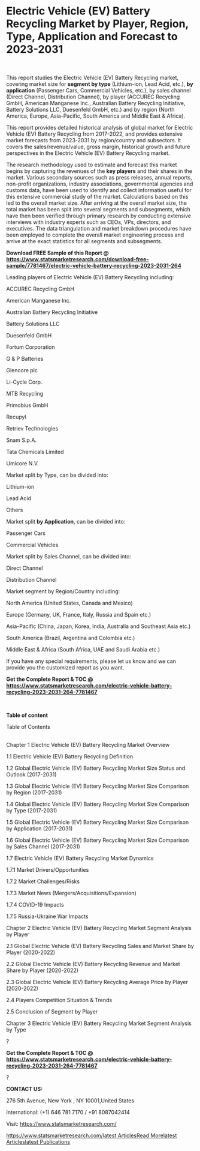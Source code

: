 <h1>Electric Vehicle (EV) Battery Recycling Market by Player, Region, Type, Application and Forecast to 2023-2031</h1><br/><p>This report studies the Electric Vehicle (EV) Battery Recycling market, covering market size for <strong>segment by type</strong> (Lithium-ion, Lead Acid, etc.), <strong>by application</strong> (Passenger Cars, Commercial Vehicles, etc.), by sales channel (Direct Channel, Distribution Channel), by player (ACCUREC Recycling GmbH, American Manganese Inc., Australian Battery Recycling Initiative, Battery Solutions LLC, Duesenfeld GmbH, etc.) and by region (North America, Europe, Asia-Pacific, South America and Middle East & Africa).</p>
 
 
 
 <p>This report provides detailed historical analysis of global market for Electric Vehicle (EV) Battery Recycling from 2017-2022, and provides extensive market forecasts from 2023-2031 by region/country and subsectors. It covers the sales/revenue/value, gross margin, historical growth and future perspectives in the Electric Vehicle (EV) Battery Recycling market.</p>
 
 
 
 <p>The research methodology used to estimate and forecast this market begins by capturing the revenues of the <strong>key players</strong> and their shares in the market. Various secondary sources such as press releases, annual reports, non-profit organizations, industry associations, governmental agencies and customs data, have been used to identify and collect information useful for this extensive commercial study of the market. Calculations based on this led to the overall market size. After arriving at the overall market size, the total market has been split into several segments and subsegments, which have then been verified through primary research by conducting extensive interviews with industry experts such as CEOs, VPs, directors, and executives. The data triangulation and market breakdown procedures have been employed to complete the overall market engineering process and arrive at the exact statistics for all segments and subsegments.</p>
 
 
 
 <p><strong>Download FREE Sample of this Report @ <a href="https://www.statsmarketresearch.com/download-free-sample/7781467/electric-vehicle-battery-recycling-2023-2031-264">https://www.statsmarketresearch.com/download-free-sample/7781467/electric-vehicle-battery-recycling-2023-2031-264</a></strong></p>
 
 
 
 <p>Leading players of Electric Vehicle (EV) Battery Recycling including:</p>
 
 
 
 <p>ACCUREC Recycling GmbH</p>
 
 
 
 <p>American Manganese Inc.</p>
 
 
 
 <p>Australian Battery Recycling Initiative</p>
 
 
 
 <p>Battery Solutions LLC</p>
 
 
 
 <p>Duesenfeld GmbH</p>
 
 
 
 <p>Fortum Corporation</p>
 
 
 
 <p>G & P Batteries</p>
 
 
 
 <p>Glencore plc</p>
 
 
 
 <p>Li-Cycle Corp.</p>
 
 
 
 <p>MTB Recycling</p>
 
 
 
 <p>Primobius GmbH</p>
 
 
 
 <p>Recupyl</p>
 
 
 
 <p>Retriev Technologies</p>
 
 
 
 <p>Snam S.p.A.</p>
 
 
 
 <p>Tata Chemicals Limited</p>
 
 
 
 <p>Umicore N.V.</p>
 
 
 
 <p>Market split by Type, can be divided into:</p>
 
 
 
 <p>Lithium-ion</p>
 
 
 
 <p>Lead Acid</p>
 
 
 
 <p>Others</p>
 
 
 
 <p>Market split <strong>by Application</strong>, can be divided into:</p>
 
 
 
 <p>Passenger Cars</p>
 
 
 
 <p>Commercial Vehicles</p>
 
 
 
 <p>Market split by Sales Channel, can be divided into:</p>
 
 
 
 <p>Direct Channel</p>
 
 
 
 <p>Distribution Channel</p>
 
 
 
 <p>Market segment by Region/Country including:</p>
 
 
 
 <p>North America (United States, Canada and Mexico)</p>
 
 
 
 <p>Europe (Germany, UK, France, Italy, Russia and Spain etc.)</p>
 
 
 
 <p>Asia-Pacific (China, Japan, Korea, India, Australia and Southeast Asia etc.)</p>
 
 
 
 <p>South America (Brazil, Argentina and Colombia etc.)</p>
 
 
 
 <p>Middle East & Africa (South Africa, UAE and Saudi Arabia etc.)</p>
 
 
 
 <p>If you have any special requirements, please let us know and we can provide you the customized report as you want.</p>
 
 
 
 <div><b>Get the Complete Report & TOC @ <a href="https://www.statsmarketresearch.com/electric-vehicle-battery-recycling-2023-2031-264-7781467">https://www.statsmarketresearch.com/electric-vehicle-battery-recycling-2023-2031-264-7781467</a></b></div>
 
 
 
 <p><br />
 
 <b>Table of content</b></p>
 
 
 
 <p>Table of Contents<br />
 
 <br />
 
 Chapter 1 Electric Vehicle (EV) Battery Recycling Market Overview<br />
 
 1.1 Electric Vehicle (EV) Battery Recycling Definition<br />
 
 1.2 Global Electric Vehicle (EV) Battery Recycling Market Size Status and Outlook (2017-2031)<br />
 
 1.3 Global Electric Vehicle (EV) Battery Recycling Market Size Comparison by Region (2017-2031)<br />
 
 1.4 Global Electric Vehicle (EV) Battery Recycling Market Size Comparison by Type (2017-2031)<br />
 
 1.5 Global Electric Vehicle (EV) Battery Recycling Market Size Comparison by Application (2017-2031)<br />
 
 1.6 Global Electric Vehicle (EV) Battery Recycling Market Size Comparison by Sales Channel (2017-2031)<br />
 
 1.7 Electric Vehicle (EV) Battery Recycling Market Dynamics<br />
 
 1.7.1 Market Drivers/Opportunities<br />
 
 1.7.2 Market Challenges/Risks<br />
 
 1.7.3 Market News (Mergers/Acquisitions/Expansion)<br />
 
 1.7.4 COVID-19 Impacts<br />
 
 1.7.5 Russia-Ukraine War Impacts<br />
 
 Chapter 2 Electric Vehicle (EV) Battery Recycling Market Segment Analysis by Player<br />
 
 2.1 Global Electric Vehicle (EV) Battery Recycling Sales and Market Share by Player (2020-2022)<br />
 
 2.2 Global Electric Vehicle (EV) Battery Recycling Revenue and Market Share by Player (2020-2022)<br />
 
 2.3 Global Electric Vehicle (EV) Battery Recycling Average Price by Player (2020-2022)<br />
 
 2.4 Players Competition Situation & Trends<br />
 
 2.5 Conclusion of Segment by Player<br />
 
 Chapter 3 Electric Vehicle (EV) Battery Recycling Market Segment Analysis by Type<br />
 
 ? </p>
 
 
 
 <div><b>Get the Complete Report & TOC @ <a href="https://www.statsmarketresearch.com/electric-vehicle-battery-recycling-2023-2031-264-7781467">https://www.statsmarketresearch.com/electric-vehicle-battery-recycling-2023-2031-264-7781467</a></b></div>
 
 
 
 <p>? </p>
 
 
 
 <p><b>CONTACT US:</b><br />
 
 276 5th Avenue, New York , NY 10001,United States<br />
 
 International: (+1) 646 781 7170 / +91 8087042414<br />
 
 Visit: <a href="https://www.statsmarketresearch.com/">https://www.statsmarketresearch.com/</a><br />
 
 <a href="https://gyeongbokgung.com">https://www.statsmarketresearch.com/</a><a href="https://hallyeomaritime.com">latest Articles</a><a href="https://jingwansa.com">Read More</a><a href="https://nguoiviet.jp/">latest Articles</a><a href="https://www.intelmarketresearch.com/">latest Publications</a></p>